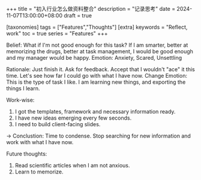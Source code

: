 +++
title = "初入行业怎么做资料整合"
description = "记录思考"
date = 2024-11-07T13:00:00+08:00
draft = true

[taxonomies]
tags = ["Features","Thoughts"]
[extra]
keywords = "Reflect, work"
toc = true
series = "Features"
+++

Belief: What if I'm not good enough for this task? If I am smarter, better at memorizing the drugs, better at task management, I would be good enough and my manager would be happy.
Emotion: Anxiety, Scared, Unsettling

Rationale: Just finish it. Ask for feedback. Accept that I wouldn't "ace" it this time. Let's see how far I could go with what I have now. 
Change Emotion: This is the type of task I like. I am learning new things, and exporting the things I learn.

Work-wise:
1. I got the templates, framework and necessary information ready.
2. I have new ideas emerging every few seconds.
3. I need to build client-facing slides.

-> Conclustion: Time to condense. Stop searching for new information and work with what I have now.

Future thoughts:
1. Read scientific articles when I am not anxious. 
2. Learn to memorize.